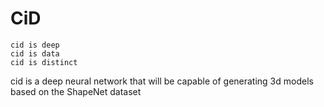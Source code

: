 # CiD
```
cid is deep
cid is data
cid is distinct
```
cid is a deep neural network that will be capable of generating 3d models based on the ShapeNet dataset
